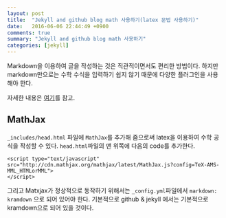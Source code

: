 ```yaml
---
layout: post
title:  "Jekyll and github blog math 사용하기(latex 문법 사용하기)"
date:   2016-06-06 22:44:49 +0900
comments: true
summary: "Jekyll and github blog math 사용하기"
categories: [jekyll]
---
```


Markdown을 이용하여 글을 작성하는 것은 직관적이면서도 편리한 방법이다. 하지만 markdown만으로는 수학 수식을 입력하기 쉽지 않기 때문에 다양한 플러그인을 사용해야 한다.

자세한 내용은 [여기](http://www.dianacai.com/blog/2015/09/12/making-blog/)를 참고.

## MathJax

`_includes/head.html` 파일에 `MathJax`를 추가해 줌으로써 latex을 이용하여 수학 공식을 작성할 수 있다. `head.html`파일의 맨 위쪽에 다음의 code를 추가한다.

```
<script type="text/javascript" src="http://cdn.mathjax.org/mathjax/latest/MathJax.js?config=TeX-AMS-MML_HTMLorMML">
</script>
```

그리고 Matxjax가 정상적으로 동작하기 위해서는 `_config.yml`파일에서 `markdown: kramdown` 으로 되어 있어야 한다. 기본적으로 github & jekyll 에서는 기본적으로 kramdown으로 되어 있을 것이다. 


